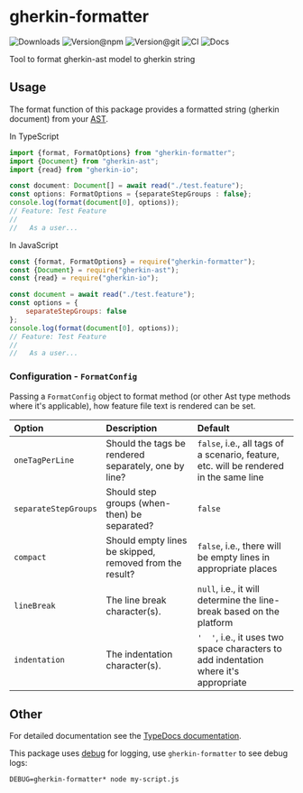 # gherkin-formatter

![Downloads](https://img.shields.io/npm/dw/gherkin-formatter?style=flat-square) ![Version@npm](https://img.shields.io/npm/v/gherkin-formatter?label=version%40npm&style=flat-square) ![Version@git](https://img.shields.io/github/package-json/v/gherking/gherkin-formatter/master?label=version%40git&style=flat-square) ![CI](https://img.shields.io/github/workflow/status/gherking/gherkin-formatter/CI/master?label=ci&style=flat-square) ![Docs](https://img.shields.io/github/workflow/status/gherking/gherkin-formatter/Docs/master?label=docs&style=flat-square)

Tool to format gherkin-ast model to gherkin string

## Usage

The format function of this package provides a formatted string (gherkin document) from your [AST](https://github.com/gherking/gherkin-ast).

In TypeScript

```typescript
import {format, FormatOptions} from "gherkin-formatter";
import {Document} from "gherkin-ast";
import {read} from "gherkin-io";

const document: Document[] = await read("./test.feature");
const options: FormatOptions = {separateStepGroups : false};
console.log(format(document[0], options));
// Feature: Test Feature
//
//   As a user...
```

In JavaScript

```javascript
const {format, FormatOptions} = require("gherkin-formatter");
const {Document} = require("gherkin-ast");
const {read} = require("gherkin-io");

const document = await read("./test.feature");
const options = {
    separateStepGroups: false
};
console.log(format(document[0], options));
// Feature: Test Feature
//
//   As a user...
```

### Configuration - `FormatConfig`

Passing a `FormatConfig` object to format method (or other Ast type methods where it's applicable), how feature file text is rendered can be set.

| Option | Description | Default |
|:-------|:------------|:--------|
| `oneTagPerLine` | Should the tags be rendered separately, one by line? | `false`, i.e., all tags of a scenario, feature, etc. will be rendered in the same line |
| `separateStepGroups` | Should step groups (when-then) be separated? | `false` |
| `compact` | Should empty lines be skipped, removed from the result? | `false`, i.e., there will be empty lines in appropriate places |
| `lineBreak` | The line break character(s). | `null`, i.e., it will determine the line-break based on the platform |
| `indentation` | The indentation character(s). | `'  '`, i.e., it uses two space characters to add indentation where it's appropriate | 

## Other

For detailed documentation see the [TypeDocs documentation](https://gherking.github.io/gherkin-formatter/).

This package uses [debug](https://www.npmjs.com/package/debug) for logging, use `gherkin-formatter` to see debug logs:

```shell
DEBUG=gherkin-formatter* node my-script.js
```
